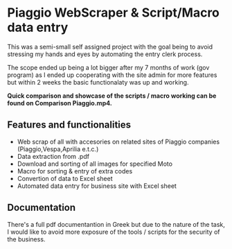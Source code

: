 # Piaggio WebScraper & Script/Macro data entry

This was a semi-small self assigned project with the goal being to avoid stressing my hands and eyes by automating the entry clerk process.

The scope ended up being a lot bigger after my 7 months of work (gov program) as I ended up cooperating with the site admin for more features but within 2 weeks the basic functionalaty was up and working.

**Quick comparison and showcase of the scripts / macro working can be found on Comparison Piaggio.mp4.**

## Features and functionalities

* Web scrap of all with accesories on related sites of Piaggio companies (Piaggio,Vespa,Aprilia e.t.c.)
* Data extraction from .pdf
* Download and sorting of all images for specified Moto
* Macro for sorting & entry of extra codes
* Convertion of data to Excel sheet
* Automated data entry for business site with Excel sheet

## Documentation

There's a full pdf documentantion in Greek but due to the nature of the task, I would like to avoid more exposure of the tools / scripts for the security of the business.
